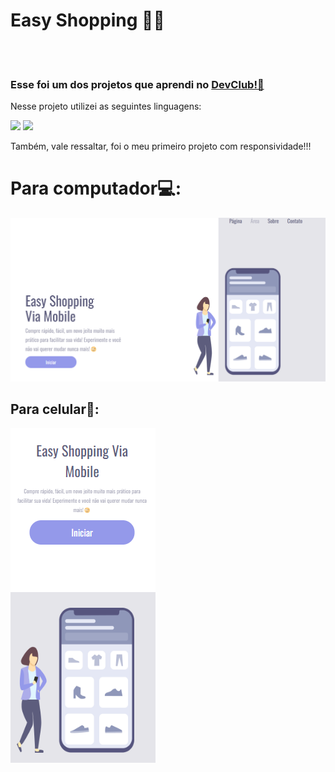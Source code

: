 <h1>Easy Shopping 🤳🏻</h1>
<br>
<br>
<h3>Esse foi um dos projetos que aprendi no <a href="https://rodolfomori.com.br/devclub">DevClub!👾</a></h3>
<p>Nesse projeto utilizei as seguintes linguagens:</p>
<img src="https://img.shields.io/badge/HTML5-E34F26?style=for-the-badge&logo=html5&logoColor=white">
<img src="https://img.shields.io/badge/CSS3-1572B6?style=for-the-badge&logo=css3&logoColor=white">
<p>Também, vale ressaltar, foi o meu primeiro projeto com responsividade!!!</p>

<h1 align="center">
<h1>Para computador💻:</h1> 
<img src="assets/img projeto1git.png"/> 
<h2>Para celular📲:</h2>
<img src="assets/Captura de tela 2024-02-27 192025.png">
</h1>
